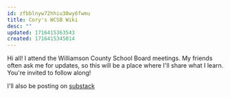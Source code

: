 ```yaml
---
id: zfbblnyw72hhiu38wy6fwmu
title: Cory's WCSB Wiki
desc: ""
updated: 1716415363543
created: 1716415345014
---
```


Hi all! I attend the Williamson County School Board meetings. My friends often ask me for updates, so this will be a place where I'll share what I learn. You're invited to follow along!

I'll also be posting on [substack](wcsb.substack.com)
